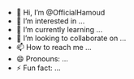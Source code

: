 - 👋 Hi, I’m @OfficialHamoud
- 👀 I’m interested in ...
- 🌱 I’m currently learning ...
- 💞️ I’m looking to collaborate on ...
- 📫 How to reach me ...
- 😄 Pronouns: ...
- ⚡ Fun fact: ...

<!---
OfficialHamoud/OfficialHamoud is a ✨ special ✨ repository because its `README.md` (this file) appears on your GitHub profile.
You can click the Preview link to take a look at your changes.
--->
